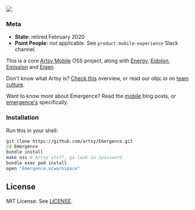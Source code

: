 <img src ="metadata/emergence.png">

### Meta

* __State:__ retired February 2020
* __Point People:__ not applicable. See `product-mobile-experience` Slack channel.

This is a core [Artsy Mobile](https://github.com/artsy/mobile) OSS project, along with [Energy](https://github.com/artsy/energy), [Eidolon](https://github.com/artsy/eidolon), [Emission](https://github.com/artsy/emission) and [Eigen](https://github.com/artsy/eigen).

Don't know what Artsy is? [Check this](https://github.com/artsy/mobile/blob/master/what_is_artsy.md) overview, or read our objc.io on [team culture](https://www.objc.io/issues/22-scale/artsy/).

Want to know more about Emergence? Read the [mobile](http://artsy.github.io/blog/categories/mobile/) blog posts, or [emergence's](http://artsy.github.io/blog/categories/emergence/) specifically.

### Installation

Run this in your shell:

```sh
git clone https://github.com/artsy/Emergence.git
cd Emergence
bundle install
make oss # Artsy staff, go look in 1password
bundle exec pod install
open "Emergence.xcworkspace"
```

## License

MIT License. See [LICENSE](LICENSE).
